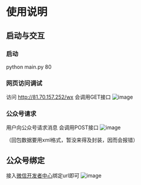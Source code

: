 # 使用说明

## 启动与交互
### 启动
python main.py 80
### 网页访问调试
访问 http://81.70.157.252/wx 会调用GET接口
![image](https://user-images.githubusercontent.com/24716146/164978057-b878546b-37c6-49d0-b2bd-ae0a7f4d59c1.png)
### 公众号请求
用户向公众号请求消息 会调用POST接口
![image](https://user-images.githubusercontent.com/24716146/164978682-c05a8c76-d336-4070-9ce5-fa4f8b6ad06b.png)

（回包数据要用xml格式，暂没来得及封装，因而会报错）
## 公众号绑定
接入[微信开发者中心](https://mp.weixin.qq.com/)绑定url即可
![image](https://user-images.githubusercontent.com/24716146/164978142-bdbfd184-292a-488e-9a3f-8c96df8ac985.png)
